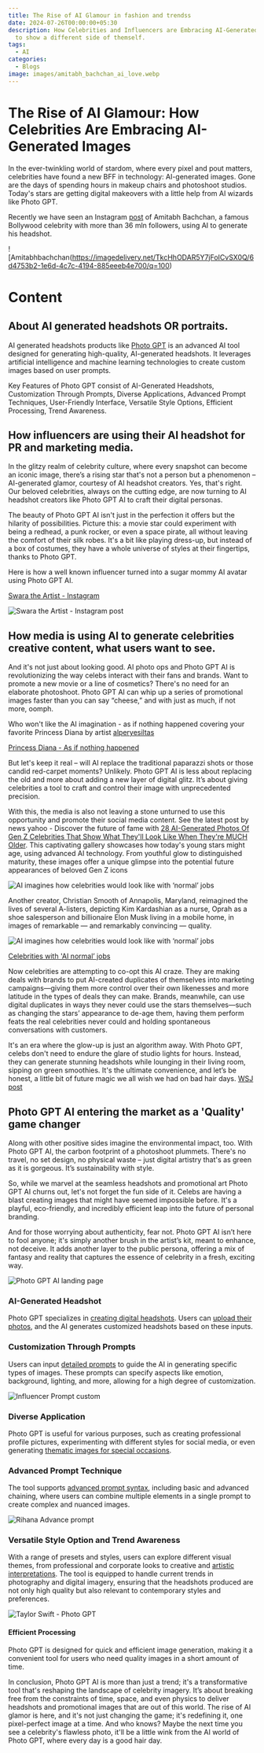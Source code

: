 ```yaml
---
title: The Rise of AI Glamour in fashion and trendss
date: 2024-07-26T00:00:00+05:30
description: How Celebrities and Influencers are Embracing AI-Generated Images
  to show a different side of themself.
tags:
  - AI
categories:
  - Blogs
image: images/amitabh_bachchan_ai_love.webp
---
```

# The Rise of AI Glamour: How Celebrities Are Embracing AI-Generated Images

In the ever-twinkling world of stardom, where every pixel and pout matters, celebrities have found a new BFF in technology: AI-generated images. Gone are the days of spending hours in makeup chairs and photoshoot studios. Today's stars are getting digital makeovers with a little help from AI wizards like Photo GPT.

Recently we have seen an Instagram [post](https://www.instagram.com/p/CzCMWGnN8nD/) of Amitabh Bachchan, a famous Bollywood celebrity with more than 36 mln followers, using AI to generate his headshot.

![Amitabhbachchan(https://imagedelivery.net/TkcHhODAR5Y7jFoICvSX0Q/6d4753b2-1e6d-4c7c-4194-885eeeb4e700/q=100)

# Content

## About AI generated headshots OR portraits.

AI generated headshots products like [Photo GPT](https://www.photogptai.com/) is an advanced AI tool designed for generating high-quality, AI-generated headshots. It leverages artificial intelligence and machine learning technologies to create custom images based on user prompts.

Key Features of Photo GPT consist of AI-Generated Headshots, Customization Through Prompts, Diverse Applications, Advanced Prompt Techniques, User-Friendly Interface, Versatile Style Options, Efficient Processing, Trend Awareness.

## How influencers are using their AI headshot for PR and marketing media.

In the glitzy realm of celebrity culture, where every snapshot can become an iconic image, there’s a rising star that's not a person but a phenomenon – AI-generated glamor, courtesy of AI headshot creators. Yes, that's right. Our beloved celebrities, always on the cutting edge, are now turning to AI headshot creators like Photo GPT AI to craft their digital personas.

The beauty of Photo GPT AI isn't just in the perfection it offers but the hilarity of possibilities. Picture this: a movie star could experiment with being a redhead, a punk rocker, or even a space pirate, all without leaving the comfort of their silk robes. It's a bit like playing dress-up, but instead of a box of costumes, they have a whole universe of styles at their fingertips, thanks to Photo GPT.

Here is how a well known influencer turned into a sugar mommy AI avatar using Photo GPT AI.

[Swara the Artist - Instagram](https://www.instagram.com/p/Cx5wI8gyk37/)

![Swara the Artist - Instagram post](https://www.photogptai.com/Assets/blogs/blog_1_Images/Swara_theartist.jpg)

## How media is using AI to generate celebrities creative content, what users want to see.

And it's not just about looking good. AI photo ops and Photo GPT AI is revolutionizing the way celebs interact with their fans and brands. Want to promote a new movie or a line of cosmetics? There's no need for an elaborate photoshoot. Photo GPT AI can whip up a series of promotional images faster than you can say “cheese,” and with just as much, if not more, oomph.

Who won't like the AI imagination - as if nothing happened covering your favorite Princess Diana by artist [alperyesiltas](https://www.instagram.com/alperyesiltas/)

[Princess Diana - As if nothing happened](/Assets/blogs/blog_1_Images/Princess_diana_asifnothinghappend.jpg)

But let's keep it real – will AI replace the traditional paparazzi shots or those candid red-carpet moments? Unlikely. Photo GPT AI is less about replacing the old and more about adding a new layer of digital glitz. It’s about giving celebrities a tool to craft and control their image with unprecedented precision.

With this, the media is also not leaving a stone unturned to use this opportunity and promote their social media content. See the latest post by news yahoo - Discover the future of fame with [28 AI-Generated Photos Of Gen Z Celebrities That Show What They'll Look Like When They're MUCH Older](https://news.yahoo.com/used-ai-see-gen-z-131602659.html). This captivating gallery showcases how today's young stars might age, using advanced AI technology. From youthful glow to distinguished maturity, these images offer a unique glimpse into the potential future appearances of beloved Gen Z icons

![AI imagines how celebrities would look like with ‘normal’ jobs](/Assets/blogs/blog_1_Images/GenZ_celebs.jpg)

Another creator, Christian Smooth of Annapolis, Maryland, reimagined the lives of several A-listers, depicting Kim Kardashian as a nurse, Oprah as a shoe salesperson and billionaire Elon Musk living in a mobile home, in images of remarkable — and remarkably convincing — quality.

![AI imagines how celebrities would look like with ‘normal’ jobs](/Assets/blogs/blog_1_Images/NY_post_ai_imagines_how_celebs.jpg)

[Celebrities with 'AI normal’ jobs](https://nypost.com/2023/04/06/ai-shows-how-celebrities-would-look-like-with-normal-jobs/)

Now celebrities are attempting to co-opt this AI craze. They are making deals with brands to put AI-created duplicates of themselves into marketing campaigns—giving them more control over their own likenesses and more latitude in the types of deals they can make. Brands, meanwhile, can use digital duplicates in ways they never could use the stars themselves—such as changing the stars’ appearance to de-age them, having them perform feats the real celebrities never could and holding spontaneous conversations with customers.

It's an era where the glow-up is just an algorithm away. With Photo GPT, celebs don't need to endure the glare of studio lights for hours. Instead, they can generate stunning headshots while lounging in their living room, sipping on green smoothies. It's the ultimate convenience, and let’s be honest, a little bit of future magic we all wish we had on bad hair days. [WSJ post](https://www.wsj.com/articles/ai-deepfakes-celebrity-marketing-brands-81381aa6)

## Photo GPT AI entering the market as a 'Quality' game changer

Along with other positive sides imagine the environmental impact, too. With Photo GPT AI, the carbon footprint of a photoshoot plummets. There's no travel, no set design, no physical waste – just digital artistry that's as green as it is gorgeous. It’s sustainability with style.

So, while we marvel at the seamless headshots and promotional art Photo GPT AI churns out, let's not forget the fun side of it. Celebs are having a blast creating images that might have seemed impossible before. It's a playful, eco-friendly, and incredibly efficient leap into the future of personal branding.

And for those worrying about authenticity, fear not. Photo GPT AI isn’t here to fool anyone; it's simply another brush in the artist’s kit, meant to enhance, not deceive. It adds another layer to the public persona, offering a mix of fantasy and reality that captures the essence of celebrity in a fresh, exciting way.

![Photo GPT AI landing page](/Assets/blogs/blog_1_Images/photo_gpt_landing.jpg)

### AI-Generated Headshot

Photo GPT specializes in [creating digital headshots](https://www.photogptai.com/guides/introduction-to-photogpt). Users can [upload their photos](https://www.photogptai.com/guides/selecting-the-ideal-input-images), and the AI generates customized headshots based on these inputs.

### Customization Through Prompts

Users can input [detailed prompts](https://www.photogptai.com/guides/how-to-write-prompts) to guide the AI in generating specific types of images. These prompts can specify aspects like emotion, background, lighting, and more, allowing for a high degree of customization.

![Influencer Prompt custom](/Assets/blogs/blog_1_Images/prompt_customization.jpg)

### Diverse Application

Photo GPT is useful for various purposes, such as creating professional profile pictures, experimenting with different styles for social media, or even generating [thematic images for special occasions](https://www.photogptai.com/guides/create-halloween-photos-using-photo-gpt-ai).

### Advanced Prompt Technique

The tool supports [advanced prompt syntax](https://www.photogptai.com/guides/how-to-write-prompts), including basic and advanced chaining, where users can combine multiple elements in a single prompt to create complex and nuanced images.

![Rihana Advance prompt](/Assets/blogs/blog_1_Images/blog_how_prompt_adv.jpg)

### Versatile Style Option and Trend Awareness

With a range of presets and styles, users can explore different visual themes, from professional and corporate looks to creative and [artistic interpretations](https://www.photogptai.com/guides/create-halloween-photos-using-photo-gpt-ai). The tool is equipped to handle current trends in photography and digital imagery, ensuring that the headshots produced are not only high quality but also relevant to contemporary styles and preferences.

![Taylor Swift - Photo GPT](/Assets/blogs/blog_1_Images/Taylor_Swift.jpg)

#### Efficient Processing

Photo GPT is designed for quick and efficient image generation, making it a convenient tool for users who need quality images in a short amount of time.

In conclusion, Photo GPT AI is more than just a trend; it's a transformative tool that's reshaping the landscape of celebrity imagery. It’s about breaking free from the constraints of time, space, and even physics to deliver headshots and promotional images that are out of this world. The rise of AI glamor is here, and it's not just changing the game; it's redefining it, one pixel-perfect image at a time. And who knows? Maybe the next time you see a celebrity's flawless photo, it'll be a little wink from the AI world of Photo GPT, where every day is a good hair day.

